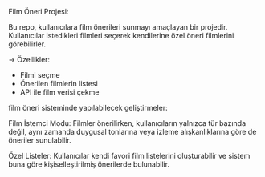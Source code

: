 Film Öneri Projesi:

Bu repo, kullanıcılara film önerileri sunmayı amaçlayan bir projedir. Kullanıcılar istedikleri filmleri seçerek kendilerine özel öneri filmlerini görebilirler.

-> Özellikler:

- Filmi seçme
- Önerilen filmlerin listesi
- API ile film verisi çekme

film öneri sisteminde yapılabilecek geliştirmeler:

Film İstemci Modu: Filmler önerilirken, kullanıcıların yalnızca tür bazında değil, aynı zamanda duygusal tonlarına veya izleme alışkanlıklarına göre de öneriler sunulabilir.

Özel Listeler: Kullanıcılar kendi favori film listelerini oluşturabilir ve sistem buna göre kişiselleştirilmiş önerilerde bulunabilir.
